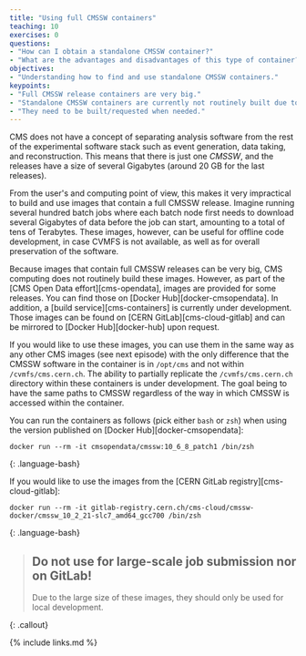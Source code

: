 ```yaml
---
title: "Using full CMSSW containers"
teaching: 10
exercises: 0
questions:
- "How can I obtain a standalone CMSSW container?"
- "What are the advantages and disadvantages of this type of container?"
objectives:
- "Understanding how to find and use standalone CMSSW containers."
keypoints:
- "Full CMSSW release containers are very big."
- "Standalone CMSSW containers are currently not routinely built due to their size."
- "They need to be built/requested when needed."
---
```

CMS does not have a concept of separating analysis software from the rest of
the experimental software stack such as event generation, data taking, and
reconstruction. This means that there is just one *CMSSW*, and the releases
have a size of several Gigabytes (around 20 GB for the last releases).

From the user's and computing point of view, this makes it very impractical to
build and use images that contain a full CMSSW release. Imagine running
several hundred batch jobs where each batch node first needs to download
several Gigabytes of data before the job can start, amounting to a total of
tens of Terabytes. These images, however, can be useful for offline code
development, in case CVMFS is not available, as well as for overall
preservation of the software.

Because images that contain full CMSSW releases can be very big, CMS computing
does not routinely build these images. However, as part of the
[CMS Open Data effort][cms-opendata], images are provided for some releases.
You can find those on [Docker Hub][docker-cmsopendata]. In addition, a
[build service][cms-containers] is currently under development. Those images can be found on [CERN GitLab][cms-cloud-gitlab] and can be mirrored to [Docker Hub][docker-hub] upon request.

If you would like to use these images, you can use them in the same way as
any other CMS images (see next episode) with the only difference that the CMSSW software in the
container is in `/opt/cms` and not within `/cvmfs/cms.cern.ch`. The ability to partially replicate the `/cvmfs/cms.cern.ch` directory within these containers is under development. The goal being to have the same paths to CMSSW regardless of the way in which CMSSW is accessed within the container.

You can run the containers as follows (pick either `bash` or `zsh`) when
using the version published on [Docker Hub][docker-cmsopendata]:

~~~
docker run --rm -it cmsopendata/cmssw:10_6_8_patch1 /bin/zsh
~~~
{: .language-bash}

If you would like to use the images from the [CERN GitLab registry][cms-cloud-gitlab]:

~~~
docker run --rm -it gitlab-registry.cern.ch/cms-cloud/cmssw-docker/cmssw_10_2_21-slc7_amd64_gcc700 /bin/zsh
~~~
{: .language-bash}

> ## Do not use for large-scale job submission nor on GitLab!
>
> Due to the large size of these images, they should only be used for local
> development.
>
{: .callout}

{% include links.md %}
